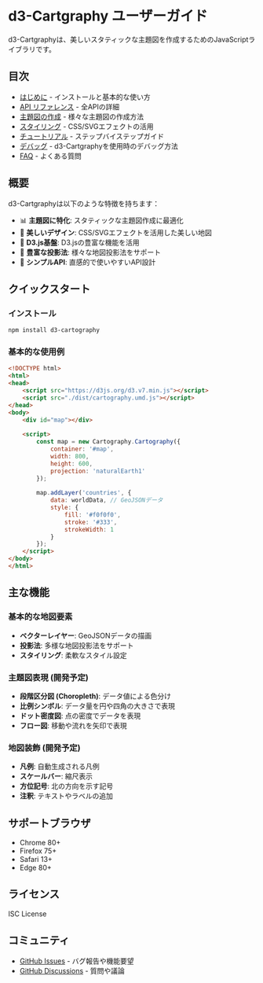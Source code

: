 # d3-Cartgraphy ユーザーガイド

d3-Cartgraphyは、美しいスタティックな主題図を作成するためのJavaScriptライブラリです。

## 目次

- [はじめに](./getting-started.md) - インストールと基本的な使い方
- [API リファレンス](./api-reference.md) - 全APIの詳細
- [主題図の作成](./thematic-maps.md) - 様々な主題図の作成方法
- [スタイリング](./styling.md) - CSS/SVGエフェクトの活用
- [チュートリアル](./tutorials/) - ステップバイステップガイド
- [デバッグ](./debug.md) - d3-Cartgraphyを使用時のデバッグ方法
- [FAQ](./faq.md) - よくある質問

## 概要

d3-Cartgraphyは以下のような特徴を持ちます：

- 📊 **主題図に特化**: スタティックな主題図作成に最適化
- 🎨 **美しいデザイン**: CSS/SVGエフェクトを活用した美しい地図
- 🔧 **D3.js基盤**: D3.jsの豊富な機能を活用
- 📐 **豊富な投影法**: 様々な地図投影法をサポート
- 🎯 **シンプルAPI**: 直感的で使いやすいAPI設計

## クイックスタート

### インストール

```bash
npm install d3-cartography
```

### 基本的な使用例

```html
<!DOCTYPE html>
<html>
<head>
    <script src="https://d3js.org/d3.v7.min.js"></script>
    <script src="./dist/cartography.umd.js"></script>
</head>
<body>
    <div id="map"></div>
    
    <script>
        const map = new Cartography.Cartography({
            container: '#map',
            width: 800,
            height: 600,
            projection: 'naturalEarth1'
        });
        
        map.addLayer('countries', {
            data: worldData, // GeoJSONデータ
            style: {
                fill: '#f0f0f0',
                stroke: '#333',
                strokeWidth: 1
            }
        });
    </script>
</body>
</html>
```

## 主な機能

### 基本的な地図要素
- **ベクターレイヤー**: GeoJSONデータの描画
- **投影法**: 多様な地図投影法をサポート
- **スタイリング**: 柔軟なスタイル設定

### 主題図表現 (開発予定)
- **段階区分図 (Choropleth)**: データ値による色分け
- **比例シンボル**: データ量を円や四角の大きさで表現
- **ドット密度図**: 点の密度でデータを表現
- **フロー図**: 移動や流れを矢印で表現

### 地図装飾 (開発予定)
- **凡例**: 自動生成される凡例
- **スケールバー**: 縮尺表示
- **方位記号**: 北の方向を示す記号
- **注釈**: テキストやラベルの追加

## サポートブラウザ

- Chrome 80+
- Firefox 75+
- Safari 13+
- Edge 80+

## ライセンス

ISC License

## コミュニティ

- [GitHub Issues](https://github.com/shimizu/d3-cartography/issues) - バグ報告や機能要望
- [GitHub Discussions](https://github.com/shimizu/d3-cartography/discussions) - 質問や議論